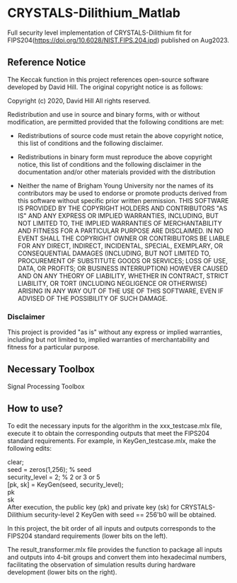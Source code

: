 # CRYSTALS-Dilithium_Matlab
Full security level implementation of CRYSTALS-Dilithium fit for FIPS204(https://doi.org/10.6028/NIST.FIPS.204.ipd) published on Aug2023.

## Reference Notice
The Keccak function in this project references open-source software developed by David Hill. The original copyright notice is as follows:

Copyright (c) 2020, David Hill
All rights reserved.

Redistribution and use in source and binary forms, with or without
modification, are permitted provided that the following conditions are met:

* Redistributions of source code must retain the above copyright notice, this
  list of conditions and the following disclaimer.

* Redistributions in binary form must reproduce the above copyright notice,
  this list of conditions and the following disclaimer in the documentation
  and/or other materials provided with the distribution
* Neither the name of Brigham Young University nor the names of its
  contributors may be used to endorse or promote products derived from this
  software without specific prior written permission.
THIS SOFTWARE IS PROVIDED BY THE COPYRIGHT HOLDERS AND CONTRIBUTORS "AS IS"
AND ANY EXPRESS OR IMPLIED WARRANTIES, INCLUDING, BUT NOT LIMITED TO, THE
IMPLIED WARRANTIES OF MERCHANTABILITY AND FITNESS FOR A PARTICULAR PURPOSE ARE
DISCLAIMED. IN NO EVENT SHALL THE COPYRIGHT OWNER OR CONTRIBUTORS BE LIABLE
FOR ANY DIRECT, INDIRECT, INCIDENTAL, SPECIAL, EXEMPLARY, OR CONSEQUENTIAL
DAMAGES (INCLUDING, BUT NOT LIMITED TO, PROCUREMENT OF SUBSTITUTE GOODS OR
SERVICES; LOSS OF USE, DATA, OR PROFITS; OR BUSINESS INTERRUPTION) HOWEVER
CAUSED AND ON ANY THEORY OF LIABILITY, WHETHER IN CONTRACT, STRICT LIABILITY,
OR TORT (INCLUDING NEGLIGENCE OR OTHERWISE) ARISING IN ANY WAY OUT OF THE USE
OF THIS SOFTWARE, EVEN IF ADVISED OF THE POSSIBILITY OF SUCH DAMAGE.


### Disclaimer

This project is provided "as is" without any express or implied warranties, including but not limited to, implied warranties of merchantability and fitness for a particular purpose.

## Necessary Toolbox
Signal Processing Toolbox

## How to use?
To edit the necessary inputs for the algorithm in the xxx_testcase.mlx file, execute it to obtain the corresponding outputs that meet the FIPS204 standard requirements.
For example, in KeyGen_testcase.mlx, make the following edits:

clear;  
seed = zeros(1,256); % seed  
security_level = 2; % 2 or 3 or 5  
[pk, sk] = KeyGen(seed, security_level);  
pk  
sk  
After execution, the public key (pk) and private key (sk) for CRYSTALS-Dilithium security-level 2 KeyGen with seed == 256'b0 will be obtained.

In this project, the bit order of all inputs and outputs corresponds to the FIPS204 standard requirements (lower bits on the left).

The result_transformer.mlx file provides the function to package all inputs and outputs into 4-bit groups and convert them into hexadecimal numbers, facilitating the observation of simulation results during hardware development (lower bits on the right).
